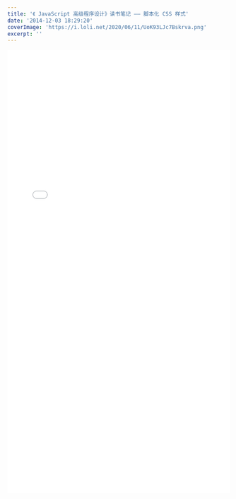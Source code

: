 ```yaml
---
title: '《 JavaScript 高级程序设计》读书笔记 —— 脚本化 CSS 样式'
date: '2014-12-03 18:29:20'
coverImage: 'https://i.loli.net/2020/06/11/UoK93LJc7Bskrva.png'
excerpt: ''
---
```


<embed src="../assets/javascript-notes-css/css.pdf" width="100%" height="1000px"/>
